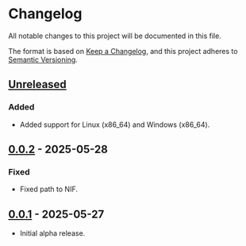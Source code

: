 # Changelog

All notable changes to this project will be documented in this file.

The format is based on [Keep a Changelog](https://keepachangelog.com/en/1.0.0/),
and this project adheres to [Semantic Versioning](https://semver.org/spec/v2.0.0.html).

## [Unreleased]

### Added

- Added support for Linux (x86_64) and Windows (x86_64).

## [0.0.2] - 2025-05-28

### Fixed

- Fixed path to NIF.

## [0.0.1] - 2025-05-27

- Initial alpha release.

[unreleased]: https://github.com/maxdeviant/aragorn2/compare/v0.0.2...HEAD
[0.0.2]: https://github.com/maxdeviant/aragorn2/compare/v0.0.1...v0.0.2
[0.0.1]: https://github.com/maxdeviant/aragorn2/compare/a412860...v0.0.1
